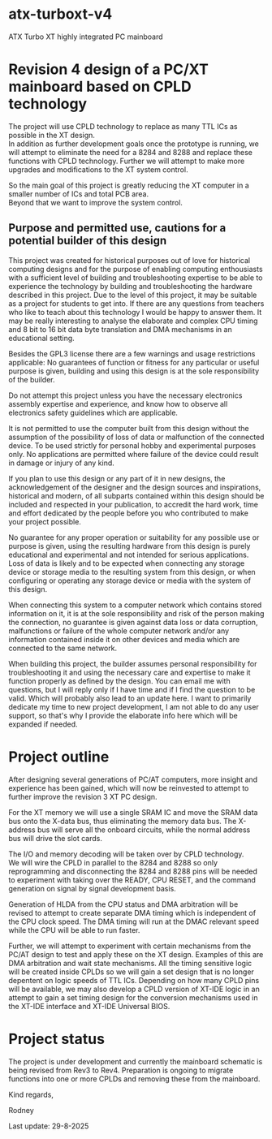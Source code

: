# atx-turboxt-v4
ATX Turbo XT highly integrated PC mainboard

# Revision 4 design of a PC/XT mainboard based on CPLD technology  
The project will use CPLD technology to replace as many TTL ICs as possible in the XT design.  
In addition as further development goals once the prototype is running, we will attempt to eliminate the need for a 8284 and 8288 and replace these functions with CPLD technology. Further we will attempt to make more upgrades and modifications to the XT system control.  

So the main goal of this project is greatly reducing the XT computer in a smaller number of ICs and total PCB area.  
Beyond that we want to improve the system control.  

## Purpose and permitted use, cautions for a potential builder of this design
This project was created for historical purposes out of love for historical computing designs and for the purpose of enabling computing enthousiasts with a sufficient level of building and troubleshooting expertise to be able to experience the technology by building and troubleshooting the hardware described in this project. Due to the level of this project, it may be suitable as a project for students to get into. If there are any questions from teachers who like to teach about this technology I would be happy to answer them. It may be really interesting to analyse the elaborate and complex CPU timing and 8 bit to 16 bit data byte translation and DMA mechanisms in an educational setting.

Besides the GPL3 license there are a few warnings and usage restrictions applicable:
No guarantees of function or fitness for any particular or useful purpose is given, building and using this design is at the sole responsibility of the builder.

Do not attempt this project unless you have the necessary electronics assembly expertise and experience, and know how to observe all electronics safety guidelines which are applicable.

It is not permitted to use the computer built from this design without the assumption of the possibility of loss of data or malfunction of the connected device. To be used strictly for personal hobby and experimental purposes only. No applications are permitted where failure of the device could result in damage or injury of any kind.

If you plan to use this design or any part of it in new designs, the acknowledgement of the designer and the design sources and inspirations, historical and modern, of all subparts contained within this design should be included and respected in your publication, to accredit the hard work, time and effort dedicated by the people before you who contributed to make your project possible.

No guarantee for any proper operation or suitability for any possible use or purpose is given, using the resulting hardware from this design is purely educational and experimental and not intended for serious applications. Loss of data is likely and to be expected when connecting any storage device or storage media to the resulting system from this design, or when configuring or operating any storage device or media with the system of this design.

When connecting this system to a computer network which contains stored information on it, it is at the sole responsibility and risk of the person making the connection, no guarantee is given against data loss or data corruption, malfunctions or failure of the whole computer network and/or any information contained inside it on other devices and media which are connected to the same network.

When building this project, the builder assumes personal responsibility for troubleshooting it and using the necessary care and expertise to make it function properly as defined by the design. You can email me with questions, but I will reply only if I have time and if I find the question to be valid. Which will probably also lead to an update here. I want to primarily dedicate my time to new project development, I am not able to do any user support, so that's why I provide the elaborate info here which will be expanded if needed.

# Project outline
After designing several generations of PC/AT computers, more insight and experience has been gained, which will now be reinvested to attempt to further improve the revision 3 XT PC design.  

For the XT memory we will use a single SRAM IC and move the SRAM data bus onto the X-data bus, thus eliminating the memory data bus.
The X-address bus will serve all the onboard circuits, while the normal address bus will drive the slot cards.

The I/O and memory decoding will be taken over by CPLD technology.  
We will wire the CPLD in parallel to the 8284 and 8288 so only reprogramming and disconnecting the 8284 and 8288 pins will be needed to experiment with taking over the READY, CPU RESET, and the command generation on signal by signal development basis.

Generation of HLDA from the CPU status and DMA arbitration will be revised to attempt to create separate DMA timing which is independent of the CPU clock speed.
The DMA timing will run at the DMAC relevant speed while the CPU will be able to run faster.

Further, we will attempt to experiment with certain mechanisms from the PC/AT design to test and apply these on the XT design.
Examples of this are DMA arbitration and wait state mechanisms.
All the timing sensitive logic will be created inside CPLDs so we will gain a set design that is no longer depentent on logic speeds of TTL ICs.
Depending on how many CPLD pins will be available, we may also develop a CPLD version of XT-IDE logic in an attempt to gain a set timing design for the conversion mechanisms used in the XT-IDE interface and XT-IDE Universal BIOS.

# Project status  
The project is under development and currently the mainboard schematic is being revised from Rev3 to Rev4.
Preparation is ongoing to migrate functions into one or more CPLDs and removing these from the mainboard.

Kind regards,

Rodney

Last update: 29-8-2025
